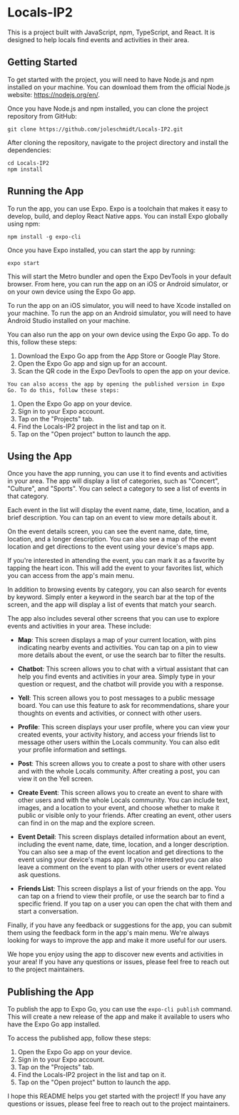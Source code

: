 # Locals-IP2

This is a project built with JavaScript, npm, TypeScript, and React. It is designed to help locals find events and activities in their area.

## Getting Started

To get started with the project, you will need to have Node.js and npm installed on your machine. You can download them from the official Node.js website: https://nodejs.org/en/.

Once you have Node.js and npm installed, you can clone the project repository from GitHub:

```
git clone https://github.com/joleschmidt/Locals-IP2.git
```

After cloning the repository, navigate to the project directory and install the dependencies:

```
cd Locals-IP2
npm install
```

## Running the App

To run the app, you can use Expo. Expo is a toolchain that makes it easy to develop, build, and deploy React Native apps. You can install Expo globally using npm:

```
npm install -g expo-cli
```

Once you have Expo installed, you can start the app by running:

```
expo start
```

This will start the Metro bundler and open the Expo DevTools in your default browser. From here, you can run the app on an iOS or Android simulator, or on your own device using the Expo Go app.

To run the app on an iOS simulator, you will need to have Xcode installed on your machine. To run the app on an Android simulator, you will need to have Android Studio installed on your machine.

You can also run the app on your own device using the Expo Go app. To do this, follow these steps:

1. Download the Expo Go app from the App Store or Google Play Store.
2. Open the Expo Go app and sign up for an account.
3. Scan the QR code in the Expo DevTools to open the app on your device.

```
You can also access the app by opening the published version in Expo Go. To do this, follow these steps:
``````
1. Open the Expo Go app on your device.
2. Sign in to your Expo account.
3. Tap on the "Projects" tab.
4. Find the Locals-IP2 project in the list and tap on it.
5. Tap on the "Open project" button to launch the app.

## Using the App

Once you have the app running, you can use it to find events and activities in your area. The app will display a list of categories, such as "Concert", "Culture", and "Sports". You can select a category to see a list of events in that category.

Each event in the list will display the event name, date, time, location, and a brief description. You can tap on an event to view more details about it.

On the event details screen, you can see the event name, date, time, location, and a longer description. You can also see a map of the event location and get directions to the event using your device's maps app.

If you're interested in attending the event, you can mark it as a favorite by tapping the heart icon. This will add the event to your favorites list, which you can access from the app's main menu.

In addition to browsing events by category, you can also search for events by keyword. Simply enter a keyword in the search bar at the top of the screen, and the app will display a list of events that match your search.

The app also includes several other screens that you can use to explore events and activities in your area. These include:

- **Map**: This screen displays a map of your current location, with pins indicating nearby events and activities. You can tap on a pin to view more details about the event, or use the search bar to filter the results.

- **Chatbot**: This screen allows you to chat with a virtual assistant that can help you find events and activities in your area. Simply type in your question or request, and the chatbot will provide you with a response.

- **Yell**: This screen allows you to post messages to a public message board. You can use this feature to ask for recommendations, share your thoughts on events and activities, or connect with other users.

- **Profile**: This screen displays your user profile, where you can view your created events, your activity history, and access your friends list to message other users within the Locals community. You can also edit your profile information and settings.

- **Post**: This screen allows you to create a post to share with other users and with the whole Locals community. After creating a post, you can view it on the Yell screen.

- **Create Event**: This screen allows you to create an event to share with other users and with the whole Locals community. You can include text, images, and a location to your event, and choose whether to make it public or visible only to your friends. After creating an event, other users can find in on the map and the explore screen.

- **Event Detail**: This screen displays detailed information about an event, including the event name, date, time, location, and a longer description. You can also see a map of the event location and get directions to the event using your device's maps app. If you're interested you can also leave a comment on the event to plan with other users or event related ask questions.

- **Friends List**: This screen displays a list of your friends on the app. You can tap on a friend to view their profile, or use the search bar to find a specific friend. If you tap on a user you can open the chat with them and start a conversation.

Finally, if you have any feedback or suggestions for the app, you can submit them using the feedback form in the app's main menu. We're always looking for ways to improve the app and make it more useful for our users.

We hope you enjoy using the app to discover new events and activities in your area! If you have any questions or issues, please feel free to reach out to the project maintainers.

## Publishing the App

To publish the app to Expo Go, you can use the `expo-cli publish` command. This will create a new release of the app and make it available to users who have the Expo Go app installed.

To access the published app, follow these steps:

1. Open the Expo Go app on your device.
2. Sign in to your Expo account.
3. Tap on the "Projects" tab.
4. Find the Locals-IP2 project in the list and tap on it.
5. Tap on the "Open project" button to launch the app.

I hope this README helps you get started with the project! If you have any questions or issues, please feel free to reach out to the project maintainers.
